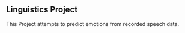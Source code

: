 Linguistics Project
-------------------

This Project attempts to predict emotions from recorded speech data.
